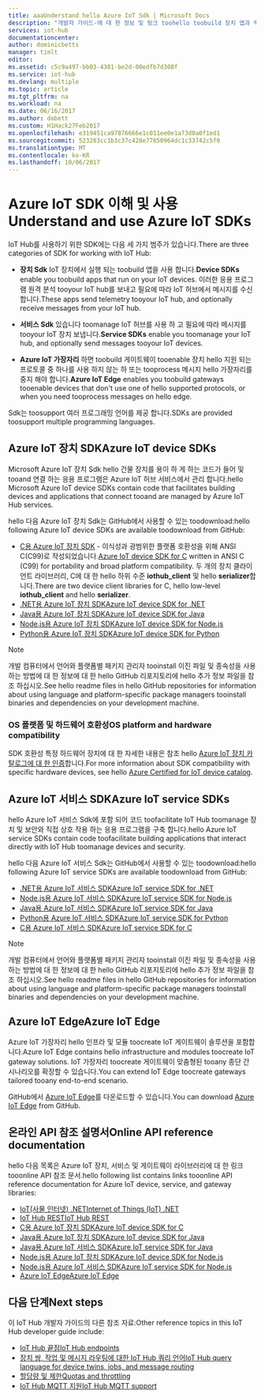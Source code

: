 ```yaml
---
title: aaaUnderstand hello Azure IoT Sdk | Microsoft Docs
description: "개발자 가이드-에 대 한 정보 및 링크 toohello toobuild 장치 앱과 백 엔드를 사용할 수 있는 다양 한 Azure IoT 장치 및 서비스 Sdk입니다."
services: iot-hub
documentationcenter: 
author: dominicbetts
manager: timlt
editor: 
ms.assetid: c5c9a497-bb03-4301-be2d-00edfb7d308f
ms.service: iot-hub
ms.devlang: multiple
ms.topic: article
ms.tgt_pltfrm: na
ms.workload: na
ms.date: 06/16/2017
ms.author: dobett
ms.custom: H1Hack27Feb2017
ms.openlocfilehash: e319451ca97876666e1c011ee0e1a73d0a0f1ed1
ms.sourcegitcommit: 523283cc1b3c37c428e77850964dc1c33742c5f0
ms.translationtype: MT
ms.contentlocale: ko-KR
ms.lasthandoff: 10/06/2017
---
```

# <a name="understand-and-use-azure-iot-sdks"></a><span data-ttu-id="8b35c-103">Azure IoT SDK 이해 및 사용</span><span class="sxs-lookup"><span data-stu-id="8b35c-103">Understand and use Azure IoT SDKs</span></span>

<span data-ttu-id="8b35c-104">IoT Hub를 사용하기 위한 SDK에는 다음 세 가지 범주가 있습니다.</span><span class="sxs-lookup"><span data-stu-id="8b35c-104">There are three categories of SDK for working with IoT Hub:</span></span>

* <span data-ttu-id="8b35c-105">**장치 Sdk** IoT 장치에서 실행 되는 toobuild 앱을 사용 합니다.</span><span class="sxs-lookup"><span data-stu-id="8b35c-105">**Device SDKs** enable you toobuild apps that run on your IoT devices.</span></span> <span data-ttu-id="8b35c-106">이러한 응용 프로그램 원격 분석 tooyour IoT hub를 보내고 필요에 따라 IoT 허브에서 메시지를 수신 합니다.</span><span class="sxs-lookup"><span data-stu-id="8b35c-106">These apps send telemetry tooyour IoT hub, and optionally receive messages from your IoT hub.</span></span>

* <span data-ttu-id="8b35c-107">**서비스 Sdk** 있습니다 toomanage IoT 허브를 사용 하 고 필요에 따라 메시지를 tooyour IoT 장치 보냅니다.</span><span class="sxs-lookup"><span data-stu-id="8b35c-107">**Service SDKs** enable you toomanage your IoT hub, and optionally send messages tooyour IoT devices.</span></span>

* <span data-ttu-id="8b35c-108">**Azure IoT 가장자리** 하면 toobuild 게이트웨이 tooenable 장치 hello 지원 되는 프로토콜 중 하나를 사용 하지 않는 하 또는 tooprocess 메시지 hello 가장자리를 중지 해야 합니다.</span><span class="sxs-lookup"><span data-stu-id="8b35c-108">**Azure IoT Edge** enables you toobuild gateways tooenable devices that don't use one of hello supported protocols, or when you need tooprocess messages on hello edge.</span></span>

<span data-ttu-id="8b35c-109">Sdk는 toosupport 여러 프로그래밍 언어를 제공 합니다.</span><span class="sxs-lookup"><span data-stu-id="8b35c-109">SDKs are provided toosupport multiple programming languages.</span></span>

## <a name="azure-iot-device-sdks"></a><span data-ttu-id="8b35c-110">Azure IoT 장치 SDK</span><span class="sxs-lookup"><span data-stu-id="8b35c-110">Azure IoT device SDKs</span></span>

<span data-ttu-id="8b35c-111">Microsoft Azure IoT 장치 Sdk hello 건물 장치를 용이 하 게 하는 코드가 들어 및 tooand 연결 하는 응용 프로그램은 Azure IoT 허브 서비스에서 관리 합니다.</span><span class="sxs-lookup"><span data-stu-id="8b35c-111">hello Microsoft Azure IoT device SDKs contain code that facilitates building devices and applications that connect tooand are managed by Azure IoT Hub services.</span></span>

<span data-ttu-id="8b35c-112">hello 다음 Azure IoT 장치 Sdk는 GitHub에서 사용할 수 있는 toodownload:</span><span class="sxs-lookup"><span data-stu-id="8b35c-112">hello following Azure IoT device SDKs are available toodownload from GitHub:</span></span>

* <span data-ttu-id="8b35c-113">[C용 Azure IoT 장치 SDK][lnk-c-device-sdk] - 이식성과 광범위한 플랫폼 호환성을 위해 ANSI C(C99)로 작성되었습니다.</span><span class="sxs-lookup"><span data-stu-id="8b35c-113">[Azure IoT device SDK for C][lnk-c-device-sdk] written in ANSI C (C99) for portability and broad platform compatibility.</span></span> <span data-ttu-id="8b35c-114">두 개의 장치 클라이언트 라이브러리, C에 대 한 hello 하위 수준 **iothub_client** 및 hello **serializer**합니다.</span><span class="sxs-lookup"><span data-stu-id="8b35c-114">There are two device client libraries for C, hello low-level **iothub_client** and hello **serializer**.</span></span>
* <span data-ttu-id="8b35c-115">[.NET용 Azure IoT 장치 SDK][lnk-dotnet-device-sdk]</span><span class="sxs-lookup"><span data-stu-id="8b35c-115">[Azure IoT device SDK for .NET][lnk-dotnet-device-sdk]</span></span>
* <span data-ttu-id="8b35c-116">[Java용 Azure IoT 장치 SDK][lnk-java-device-sdk]</span><span class="sxs-lookup"><span data-stu-id="8b35c-116">[Azure IoT device SDK for Java][lnk-java-device-sdk]</span></span>
* <span data-ttu-id="8b35c-117">[Node.js용 Azure IoT 장치 SDK][lnk-node-device-sdk]</span><span class="sxs-lookup"><span data-stu-id="8b35c-117">[Azure IoT device SDK for Node.js][lnk-node-device-sdk]</span></span>
* <span data-ttu-id="8b35c-118">[Python용 Azure IoT 장치 SDK][lnk-python-device-sdk]</span><span class="sxs-lookup"><span data-stu-id="8b35c-118">[Azure IoT device SDK for Python][lnk-python-device-sdk]</span></span>

> [!NOTE]
> <span data-ttu-id="8b35c-119">개발 컴퓨터에서 언어와 플랫폼별 패키지 관리자 tooinstall 이진 파일 및 종속성을 사용 하는 방법에 대 한 정보에 대 한 hello GitHub 리포지토리에 hello 추가 정보 파일을 참조 하십시오.</span><span class="sxs-lookup"><span data-stu-id="8b35c-119">See hello readme files in hello GitHub repositories for information about using language and platform-specific package managers tooinstall binaries and dependencies on your development machine.</span></span>
> 
> 

### <a name="os-platform-and-hardware-compatibility"></a><span data-ttu-id="8b35c-120">OS 플랫폼 및 하드웨어 호환성</span><span class="sxs-lookup"><span data-stu-id="8b35c-120">OS platform and hardware compatibility</span></span>

<span data-ttu-id="8b35c-121">SDK 호환성 특정 하드웨어 장치에 대 한 자세한 내용은 참조 hello [Azure IoT 장치 카탈로그에 대 한 인증][lnk-certified]합니다.</span><span class="sxs-lookup"><span data-stu-id="8b35c-121">For more information about SDK compatibility with specific hardware devices, see hello [Azure Certified for IoT device catalog][lnk-certified].</span></span>

## <a name="azure-iot-service-sdks"></a><span data-ttu-id="8b35c-122">Azure IoT 서비스 SDK</span><span class="sxs-lookup"><span data-stu-id="8b35c-122">Azure IoT service SDKs</span></span>

<span data-ttu-id="8b35c-123">hello Azure IoT 서비스 Sdk에 포함 되어 코드 toofacilitate IoT Hub toomanage 장치 및 보안와 직접 상호 작용 하는 응용 프로그램을 구축 합니다.</span><span class="sxs-lookup"><span data-stu-id="8b35c-123">hello Azure IoT service SDKs contain code toofacilitate building applications that interact directly with IoT Hub toomanage devices and security.</span></span>

<span data-ttu-id="8b35c-124">hello 다음 Azure IoT 서비스 Sdk는 GitHub에서 사용할 수 있는 toodownload:</span><span class="sxs-lookup"><span data-stu-id="8b35c-124">hello following Azure IoT service SDKs are available toodownload from GitHub:</span></span>

* <span data-ttu-id="8b35c-125">[.NET용 Azure IoT 서비스 SDK][lnk-dotnet-service-sdk]</span><span class="sxs-lookup"><span data-stu-id="8b35c-125">[Azure IoT service SDK for .NET][lnk-dotnet-service-sdk]</span></span>
* <span data-ttu-id="8b35c-126">[Node.js용 Azure IoT 서비스 SDK][lnk-node-service-sdk]</span><span class="sxs-lookup"><span data-stu-id="8b35c-126">[Azure IoT service SDK for Node.js][lnk-node-service-sdk]</span></span>
* <span data-ttu-id="8b35c-127">[Java용 Azure IoT 서비스 SDK][lnk-java-service-sdk]</span><span class="sxs-lookup"><span data-stu-id="8b35c-127">[Azure IoT service SDK for Java][lnk-java-service-sdk]</span></span>
* <span data-ttu-id="8b35c-128">[Python용 Azure IoT 서비스 SDK][lnk-python-service-sdk]</span><span class="sxs-lookup"><span data-stu-id="8b35c-128">[Azure IoT service SDK for Python][lnk-python-service-sdk]</span></span>
* <span data-ttu-id="8b35c-129">[C용 Azure IoT 서비스 SDK][lnk-c-service-sdk]</span><span class="sxs-lookup"><span data-stu-id="8b35c-129">[Azure IoT service SDK for C][lnk-c-service-sdk]</span></span>

> [!NOTE]
> <span data-ttu-id="8b35c-130">개발 컴퓨터에서 언어와 플랫폼별 패키지 관리자 tooinstall 이진 파일 및 종속성을 사용 하는 방법에 대 한 정보에 대 한 hello GitHub 리포지토리에 hello 추가 정보 파일을 참조 하십시오.</span><span class="sxs-lookup"><span data-stu-id="8b35c-130">See hello readme files in hello GitHub repositories for information about using language and platform-specific package managers tooinstall binaries and dependencies on your development machine.</span></span>

## <a name="azure-iot-edge"></a><span data-ttu-id="8b35c-131">Azure IoT Edge</span><span class="sxs-lookup"><span data-stu-id="8b35c-131">Azure IoT Edge</span></span>

<span data-ttu-id="8b35c-132">Azure IoT 가장자리 hello 인프라 및 모듈 toocreate IoT 게이트웨이 솔루션을 포함합니다.</span><span class="sxs-lookup"><span data-stu-id="8b35c-132">Azure IoT Edge contains hello infrastructure and modules toocreate IoT gateway solutions.</span></span> <span data-ttu-id="8b35c-133">IoT 가장자리 toocreate 게이트웨이 맞춤형된 tooany 종단 간 시나리오를 확장할 수 있습니다.</span><span class="sxs-lookup"><span data-stu-id="8b35c-133">You can extend IoT Edge toocreate gateways tailored tooany end-to-end scenario.</span></span>

<span data-ttu-id="8b35c-134">GitHub에서 [Azure IoT Edge][lnk-iot-edge]를 다운로드할 수 있습니다.</span><span class="sxs-lookup"><span data-stu-id="8b35c-134">You can download [Azure IoT Edge][lnk-iot-edge] from GitHub.</span></span>

## <a name="online-api-reference-documentation"></a><span data-ttu-id="8b35c-135">온라인 API 참조 설명서</span><span class="sxs-lookup"><span data-stu-id="8b35c-135">Online API reference documentation</span></span>

<span data-ttu-id="8b35c-136">hello 다음 목록은 Azure IoT 장치, 서비스 및 게이트웨이 라이브러리에 대 한 링크 tooonline API 참조 문서.</span><span class="sxs-lookup"><span data-stu-id="8b35c-136">hello following list contains links tooonline API reference documentation for Azure IoT device, service, and gateway libraries:</span></span>

* <span data-ttu-id="8b35c-137">[IoT(사물 인터넷) .NET][lnk-dotnet-ref]</span><span class="sxs-lookup"><span data-stu-id="8b35c-137">[Internet of Things (IoT) .NET][lnk-dotnet-ref]</span></span>
* <span data-ttu-id="8b35c-138">[IoT Hub REST][lnk-rest-ref]</span><span class="sxs-lookup"><span data-stu-id="8b35c-138">[IoT Hub REST][lnk-rest-ref]</span></span>
* <span data-ttu-id="8b35c-139">[C용 Azure IoT 장치 SDK][lnk-c-ref]</span><span class="sxs-lookup"><span data-stu-id="8b35c-139">[Azure IoT device SDK for C][lnk-c-ref]</span></span>
* <span data-ttu-id="8b35c-140">[Java용 Azure IoT 장치 SDK][lnk-java-ref]</span><span class="sxs-lookup"><span data-stu-id="8b35c-140">[Azure IoT device SDK for Java][lnk-java-ref]</span></span>
* <span data-ttu-id="8b35c-141">[Java용 Azure IoT 서비스 SDK][lnk-java-service-ref]</span><span class="sxs-lookup"><span data-stu-id="8b35c-141">[Azure IoT service SDK for Java][lnk-java-service-ref]</span></span>
* <span data-ttu-id="8b35c-142">[Node.js용 Azure IoT 장치 SDK][lnk-node-ref]</span><span class="sxs-lookup"><span data-stu-id="8b35c-142">[Azure IoT device SDK for Node.js][lnk-node-ref]</span></span>
* <span data-ttu-id="8b35c-143">[Node.js용 Azure IoT 서비스 SDK][lnk-node-service-ref]</span><span class="sxs-lookup"><span data-stu-id="8b35c-143">[Azure IoT service SDK for Node.js][lnk-node-service-ref]</span></span>
* <span data-ttu-id="8b35c-144">[Azure IoT Edge][lnk-gateway-ref]</span><span class="sxs-lookup"><span data-stu-id="8b35c-144">[Azure IoT Edge][lnk-gateway-ref]</span></span>

## <a name="next-steps"></a><span data-ttu-id="8b35c-145">다음 단계</span><span class="sxs-lookup"><span data-stu-id="8b35c-145">Next steps</span></span>

<span data-ttu-id="8b35c-146">이 IoT Hub 개발자 가이드의 다른 참조 자료:</span><span class="sxs-lookup"><span data-stu-id="8b35c-146">Other reference topics in this IoT Hub developer guide include:</span></span>

* <span data-ttu-id="8b35c-147">[IoT Hub 끝점][lnk-devguide-endpoints]</span><span class="sxs-lookup"><span data-stu-id="8b35c-147">[IoT Hub endpoints][lnk-devguide-endpoints]</span></span>
* <span data-ttu-id="8b35c-148">[장치 쌍, 작업 및 메시지 라우팅에 대한 IoT Hub 쿼리 언어][lnk-devguide-query]</span><span class="sxs-lookup"><span data-stu-id="8b35c-148">[IoT Hub query language for device twins, jobs, and message routing][lnk-devguide-query]</span></span>
* <span data-ttu-id="8b35c-149">[할당량 및 제한][lnk-devguide-quotas]</span><span class="sxs-lookup"><span data-stu-id="8b35c-149">[Quotas and throttling][lnk-devguide-quotas]</span></span>
* <span data-ttu-id="8b35c-150">[IoT Hub MQTT 지원][lnk-devguide-mqtt]</span><span class="sxs-lookup"><span data-stu-id="8b35c-150">[IoT Hub MQTT support][lnk-devguide-mqtt]</span></span>

<!-- Links and images -->

[lnk-c-device-sdk]: https://github.com/Azure/azure-iot-sdk-c
[lnk-c-service-sdk]: https://github.com/Azure/azure-iot-sdk-c/tree/master/iothub_service_client
[lnk-dotnet-device-sdk]: https://github.com/Azure/azure-iot-sdk-csharp/tree/master/device
[lnk-java-device-sdk]: https://github.com/Azure/azure-iot-sdk-java/tree/master/device
[lnk-dotnet-service-sdk]: https://github.com/Azure/azure-iot-sdk-csharp/tree/master/service
[lnk-java-service-sdk]: https://github.com/Azure/azure-iot-sdk-java/tree/master/service
[lnk-node-device-sdk]: https://github.com/Azure/azure-iot-sdk-node/tree/master/device
[lnk-node-service-sdk]: https://github.com/Azure/azure-iot-sdk-node/tree/master/service
[lnk-python-device-sdk]: https://github.com/Azure/azure-iot-sdk-python/tree/master/device
[lnk-python-service-sdk]: https://github.com/Azure/azure-iot-sdk-python/tree/master/service
[lnk-certified]: https://catalog.azureiotsuite.com/
[lnk-iot-edge]: https://github.com/Azure/iot-edge

[lnk-dotnet-ref]: https://docs.microsoft.com/dotnet/api/microsoft.azure.devices
[lnk-c-ref]: https://azure.github.io/azure-iot-sdk-c/index.html
[lnk-java-ref]: https://docs.microsoft.com/java/api/com.microsoft.azure.sdk.iot.device
[lnk-node-ref]: https://azure.github.io/azure-iot-sdk-node/
[lnk-rest-ref]: https://docs.microsoft.com/rest/api/iothub/
[lnk-java-service-ref]: https://docs.microsoft.com/java/api/com.microsoft.azure.sdk.iot.service.auth
[lnk-node-service-ref]: https://azure.github.io/azure-iot-sdk-node/
[lnk-gateway-ref]: http://azure.github.io/iot-edge/api_reference/c/html/

[lnk-devguide-endpoints]: iot-hub-devguide-endpoints.md
[lnk-devguide-quotas]: iot-hub-devguide-quotas-throttling.md
[lnk-devguide-query]: iot-hub-devguide-query-language.md
[lnk-devguide-mqtt]: iot-hub-mqtt-support.md
